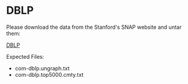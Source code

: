 # DBLP

Please download the data from the Stanford's SNAP website and untar them:

[DBLP](http://snap.stanford.edu/data/com-DBLP.html)

Expected Files:

- com-dblp.ungraph.txt
- com-dblp.top5000.cmty.txt

